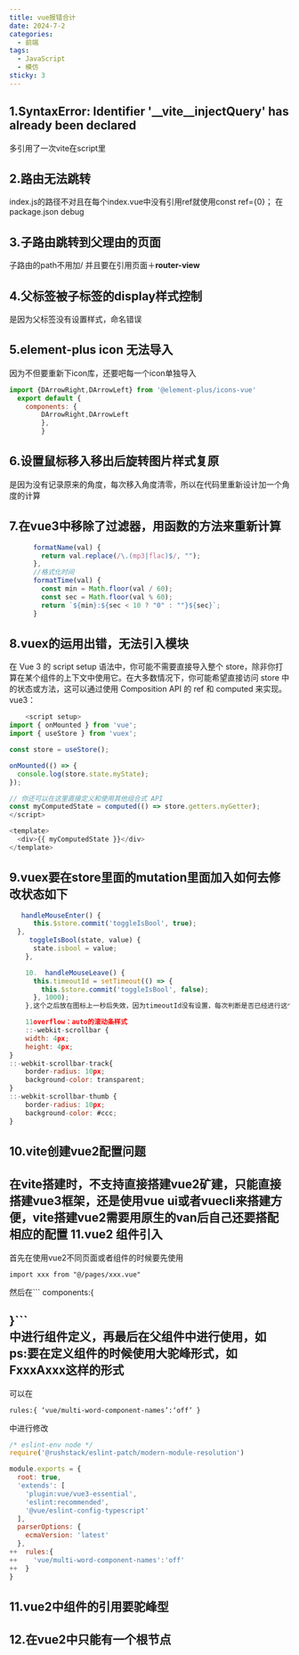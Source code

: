 ```yaml
---
title: vue报错合计
date: 2024-7-2
categories:
  - 前端
tags:
  - JavaScript
  - 模仿
sticky: 3
---
```

1.SyntaxError: Identifier '__vite__injectQuery' has already been declared  
---
多引用了一次vite在script里

2.路由无法跳转  
---
index.js的路径不对且在每个index.vue中没有引用ref就使用const ref={0}；
在package.json debug

3.子路由跳转到父理由的页面  
---
子路由的path不用加/ 并且要在引用页面＋**router-view**

4.父标签被子标签的display样式控制  
---
是因为父标签没有设置样式，命名错误

5.element-plus icon 无法导入  
---
因为不但要重新下icon库，还要吧每一个icon单独导入  
``` javascript
import {DArrowRight,DArrowLeft} from '@element-plus/icons-vue'
  export default {
    components: {
        DArrowRight,DArrowLeft
        },
        }
```  
6.设置鼠标移入移出后旋转图片样式复原  
---
是因为没有记录原来的角度，每次移入角度清零，所以在代码里重新设计加一个角度的计算

7.在vue3中移除了过滤器，用函数的方法来重新计算
---
``` javascript
      formatName(val) {
        return val.replace(/\.(mp3|flac)$/, "");
      },
      //格式化时间
      formatTime(val) {
        const min = Math.floor(val / 60);
        const sec = Math.floor(val % 60);
        return `${min}:${sec < 10 ? "0" : ""}${sec}`;
      }
```
8.vuex的运用出错，无法引入模块  
---
在 Vue 3 的 script setup 语法中，你可能不需要直接导入整个 store，除非你打算在某个组件的上下文中使用它。在大多数情况下，你可能希望直接访问 store 中的状态或方法，这可以通过使用 Composition API 的 ref 和 computed 来实现。
    vue3：
``` javascript
    <script setup>
import { onMounted } from 'vue';
import { useStore } from 'vuex';

const store = useStore();

onMounted(() => {
  console.log(store.state.myState);
});

// 你还可以在这里直接定义和使用其他组合式 API
const myComputedState = computed(() => store.getters.myGetter);
</script>

<template>
  <div>{{ myComputedState }}</div>
</template> 
```
9.vuex要在store里面的mutation里面加入如何去修改状态如下
---
``` javascript
   handleMouseEnter() {
      this.$store.commit('toggleIsBool', true);
  },
     toggleIsBool(state, value) {
      state.isbool = value; 
    },

    10.  handleMouseLeave() {
      this.timeoutId = setTimeout(() => {
        this.$store.commit('toggleIsBool', false);
      }, 1000);
    },这个之后放在图标上一秒后失效，因为timeoutId没有设置，每次判断是否已经进行这个操作

    11overflow：auto的滚动条样式
    ::-webkit-scrollbar {
    width: 4px;
    height: 4px;
}
::-webkit-scrollbar-track{
    border-radius: 10px;
    background-color: transparent;
}
::-webkit-scrollbar-thumb {
    border-radius: 10px;
    background-color: #ccc;
}
```
10.vite创建vue2配置问题  
---
在vite搭建时，不支持直接搭建vue2矿建，只能直接搭建vue3框架，还是使用vue ui或者vuecli来搭建方便，vite搭建vue2需要用原生的van后自己还要搭配相应的配置
11.vue2 组件引入  
---
首先在使用vue2不同页面或者组件的时候要先使用  
```//进行全局引入或者局部引入如   
import xxx from "@/pages/xxx.vue"
```
然后在```
components:{
  
}```  
中进行组件定义，再最后在父组件中进行使用，如<xxx />  
ps:要在定义组件的时候使用大驼峰形式，如FxxxAxxx这样的形式
---
可以在   
```在.eslintrc.cjs里边添加  
rules:{ ‘vue/multi-word-component-names’:‘off’ }
```
中进行修改

``` javascript  
/* eslint-env node */
require('@rushstack/eslint-patch/modern-module-resolution')

module.exports = {
  root: true,
  'extends': [
    'plugin:vue/vue3-essential',
    'eslint:recommended',
    '@vue/eslint-config-typescript'
  ],
  parserOptions: {
    ecmaVersion: 'latest'
  },
++  rules:{
++    'vue/multi-word-component-names':'off'
++  }
}
```
11.vue2中组件的引用要驼峰型
---
12.在vue2中只能有一个根节点
---